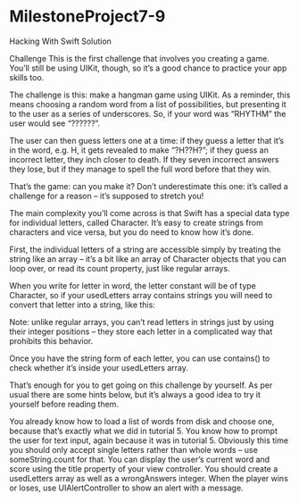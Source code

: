 # MilestoneProject7-9
Hacking With Swift Solution

Challenge
This is the first challenge that involves you creating a game. You’ll still be using UIKit, though, so it’s a good chance to practice your app skills too.

The challenge is this: make a hangman game using UIKit. As a reminder, this means choosing a random word from a list of possibilities, but presenting it to the user as a series of underscores. So, if your word was “RHYTHM” the user would see “??????”.

The user can then guess letters one at a time: if they guess a letter that it’s in the word, e.g. H, it gets revealed to make “?H??H?”; if they guess an incorrect letter, they inch closer to death. If they seven incorrect answers they lose, but if they manage to spell the full word before that they win.

That’s the game: can you make it? Don’t underestimate this one: it’s called a challenge for a reason – it’s supposed to stretch you!

The main complexity you’ll come across is that Swift has a special data type for individual letters, called Character. It’s easy to create strings from characters and vice versa, but you do need to know how it’s done.

First, the individual letters of a string are accessible simply by treating the string like an array – it’s a bit like an array of Character objects that you can loop over, or read its count property, just like regular arrays.

When you write for letter in word, the letter constant will be of type Character, so if your usedLetters array contains strings you will need to convert that letter into a string, like this:

Note: unlike regular arrays, you can’t read letters in strings just by using their integer positions – they store each letter in a complicated way that prohibits this behavior.

Once you have the string form of each letter, you can use contains() to check whether it’s inside your usedLetters array.

That’s enough for you to get going on this challenge by yourself. As per usual there are some hints below, but it’s always a good idea to try it yourself before reading them.

You already know how to load a list of words from disk and choose one, because that’s exactly what we did in tutorial 5.
You know how to prompt the user for text input, again because it was in tutorial 5. Obviously this time you should only accept single letters rather than whole words – use someString.count for that.
You can display the user’s current word and score using the title property of your view controller.
You should create a usedLetters array as well as a wrongAnswers integer.
When the player wins or loses, use UIAlertController to show an alert with a message.

